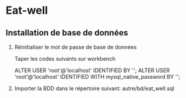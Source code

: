 # Eat-well

<h2>Installation de base de données</h2>
<ol>
<li>Réinitialiser le mot de passe de base de données</li>
  <p> 
    Taper les codes suivants sur workbench
  </p>
  <p> 
    ALTER USER 'root'@'localhost' IDENTIFIED BY ''; 
    ALTER USER 'root'@'localhost' IDENTIFIED WITH mysql_native_password BY '';
  </p>
<li>Importer la BDD dans le répertoire suivant: autre/bd/eat_well.sql</li> 
</ol>
